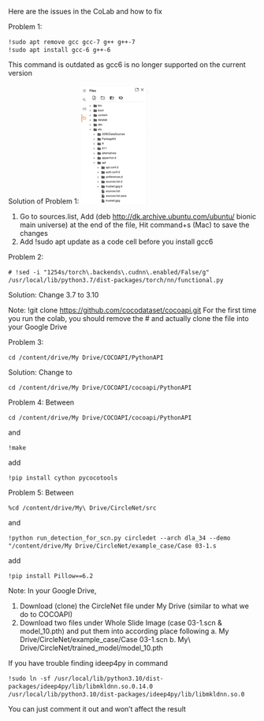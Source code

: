 Here are the issues in the CoLab and how to fix

Problem 1: 
```
!sudo apt remove gcc gcc-7 g++ g++-7
!sudo apt install gcc-6 g++-6
```
This command is outdated as gcc6 is no longer supported on the current version 

Solution of Problem 1: 
![](sourcelist.jpg.png)
1. Go to sources.list, Add (deb http://dk.archive.ubuntu.com/ubuntu/ bionic main universe) at the end of the file, Hit command+s (Mac) to save the changes
2.	Add !sudo apt update as a code cell before you install gcc6


Problem 2:
```
# !sed -i "1254s/torch\.backends\.cudnn\.enabled/False/g" /usr/local/lib/python3.7/dist-packages/torch/nn/functional.py 
```

Solution: Change 3.7 to 3.10

Note: 
!git clone https://github.com/cocodataset/cocoapi.git 
For the first time you run the colab, you should remove the # and actually clone the file into your Google Drive 

Problem 3: 
```
cd /content/drive/My Drive/COCOAPI/PythonAPI
```
Solution: Change to 
```
cd /content/drive/My Drive/COCOAPI/cocoapi/PythonAPI
```

Problem 4: 
Between 
```
cd /content/drive/My Drive/COCOAPI/cocoapi/PythonAPI
```
and 
```
!make 
```
add 
```
!pip install cython pycocotools
```

Problem 5:
Between 
```
%cd /content/drive/My\ Drive/CircleNet/src 
```
and 
```
!python run_detection_for_scn.py circledet --arch dla_34 --demo "/content/drive/My Drive/CircleNet/example_case/Case 03-1.s
```
add 
```
!pip install Pillow==6.2
```
Note: 
In your Google Drive, 
1.	Download (clone) the CircleNet file under My Drive (similar to what we do to COCOAPI)
2.	Download two files under Whole Slide Image (case 03-1.scn & model_10.pth) and put them into according place following 
a.	My Drive/CircleNet/example_case/Case 03-1.scn
b.	My\ Drive/CircleNet/trained_model/model_10.pth

If you have trouble finding ideep4py in command 
```
!sudo ln -sf /usr/local/lib/python3.10/dist-packages/ideep4py/lib/libmkldnn.so.0.14.0 /usr/local/lib/python3.10/dist-packages/ideep4py/lib/libmkldnn.so.0
```
You can just comment it out and won’t affect the result




